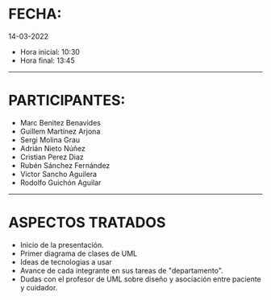# FECHA:
14-03-2022
- Hora inicial: 10:30
- Hora final: 13:45
-----
# PARTICIPANTES:
- Marc Benitez Benavides
- Guillem Martínez Arjona
- Sergi Molina Grau
- Adrián Nieto Núñez
- Cristian Perez Diaz
- Rubén Sánchez Fernández
- Victor Sancho Aguilera
- Rodolfo Guichón Aguilar

-----
# ASPECTOS TRATADOS
- Inicio de la presentación.
- Primer diagrama de clases de UML 
- Ideas de tecnologias a usar
- Avance de cada integrante en sus tareas de "departamento".
- Dudas con el profesor de UML sobre diseño y asociación entre paciente y cuidador.
